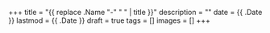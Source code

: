 +++
title = "{{ replace .Name "-" " " | title }}"
description = ""
date = {{ .Date }}
lastmod = {{ .Date }}
draft = true
tags = []
images = []
+++
